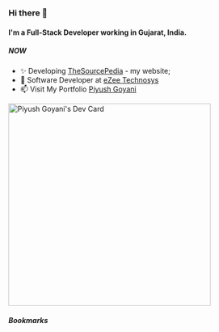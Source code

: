 ### Hi there 👋

#### I'm a Full-Stack Developer working in Gujarat, India.

##### NOW

- ✨ Developing [TheSourcePedia](https://thesourcepedia.org) - my website;
- 🔭 Software Developer at [eZee Technosys](https://ezeetechnosys.com/)
- 📫 Visit My Portfolio [Piyush Goyani](https://piyushgoyani.thesourcepedia.org)

<a href="https://app.daily.dev/thesourcepedia"><img src="https://api.daily.dev/devcards/d56bb90021d94fe888a228c894015bf8.png?r=gw1" width="400" alt="Piyush Goyani's Dev Card"/></a>

##### Bookmarks
<!--  dailydev-BOOKMARKS:START -->
<!--  dailydev-BOOKMARKS:END -->
